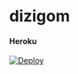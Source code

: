 # dizigom

#### Heroku

[![Deploy](https://www.herokucdn.com/deploy/button.svg)](https://heroku.com/deploy)
